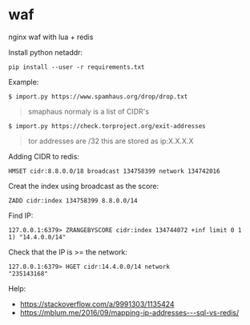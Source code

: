 # waf
nginx waf with lua + redis

Install python netaddr:

    pip install --user -r requirements.txt


Example:

    $ import.py https://www.spamhaus.org/drop/drop.txt

> smaphaus normaly is a list of CIDR's

    $ import.py https://check.torproject.org/exit-addresses

> tor addresses are /32 this are stored as ip:X.X.X.X


Adding CIDR to redis:

    HMSET cidr:8.8.0.0/18 broadcast 134758399 network 134742016

Creat the index using broadcast as the score:

    ZADD cidr:index 134758399 8.8.0.0/14

Find IP:

    127.0.0.1:6379> ZRANGEBYSCORE cidr:index 134744072 +inf limit 0 1
    1) "14.4.0.0/14"

Check that the IP is >= the network:

    127.0.0.1:6379> HGET cidr:14.4.0.0/14 network
    "235143168"

Help:

* https://stackoverflow.com/a/9991303/1135424
* https://mblum.me/2016/09/mapping-ip-addresses---sql-vs-redis/
